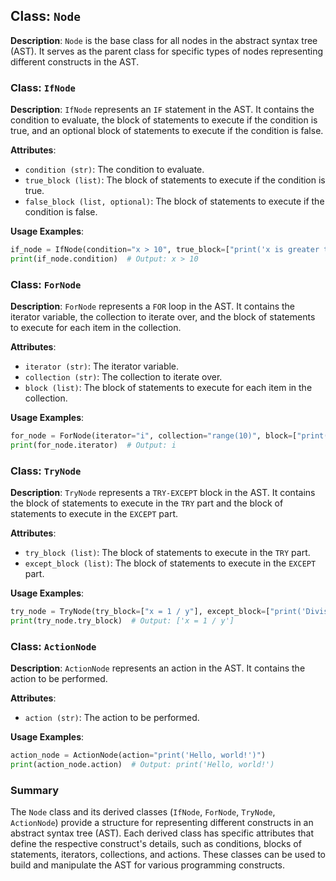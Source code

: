 
## Class: `Node`

**Description**:
`Node` is the base class for all nodes in the abstract syntax tree (AST). It serves as the parent class for specific types of nodes representing different constructs in the AST.

### Class: `IfNode`

**Description**:
`IfNode` represents an `IF` statement in the AST. It contains the condition to evaluate, the block of statements to execute if the condition is true, and an optional block of statements to execute if the condition is false.

**Attributes**:
- `condition (str)`: The condition to evaluate.
- `true_block (list)`: The block of statements to execute if the condition is true.
- `false_block (list, optional)`: The block of statements to execute if the condition is false.

**Usage Examples**:
```python
if_node = IfNode(condition="x > 10", true_block=["print('x is greater than 10')"], false_block=["print('x is not greater than 10')"])
print(if_node.condition)  # Output: x > 10
```

### Class: `ForNode`

**Description**:
`ForNode` represents a `FOR` loop in the AST. It contains the iterator variable, the collection to iterate over, and the block of statements to execute for each item in the collection.

**Attributes**:
- `iterator (str)`: The iterator variable.
- `collection (str)`: The collection to iterate over.
- `block (list)`: The block of statements to execute for each item in the collection.

**Usage Examples**:
```python
for_node = ForNode(iterator="i", collection="range(10)", block=["print(i)"])
print(for_node.iterator)  # Output: i
```

### Class: `TryNode`

**Description**:
`TryNode` represents a `TRY-EXCEPT` block in the AST. It contains the block of statements to execute in the `TRY` part and the block of statements to execute in the `EXCEPT` part.

**Attributes**:
- `try_block (list)`: The block of statements to execute in the `TRY` part.
- `except_block (list)`: The block of statements to execute in the `EXCEPT` part.

**Usage Examples**:
```python
try_node = TryNode(try_block=["x = 1 / y"], except_block=["print('Division by zero')"])
print(try_node.try_block)  # Output: ['x = 1 / y']
```

### Class: `ActionNode`

**Description**:
`ActionNode` represents an action in the AST. It contains the action to be performed.

**Attributes**:
- `action (str)`: The action to be performed.

**Usage Examples**:
```python
action_node = ActionNode(action="print('Hello, world!')")
print(action_node.action)  # Output: print('Hello, world!')
```

### Summary

The `Node` class and its derived classes (`IfNode`, `ForNode`, `TryNode`, `ActionNode`) provide a structure for representing different constructs in an abstract syntax tree (AST). Each derived class has specific attributes that define the respective construct's details, such as conditions, blocks of statements, iterators, collections, and actions. These classes can be used to build and manipulate the AST for various programming constructs.
